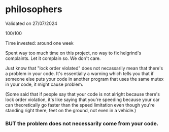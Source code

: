 # philosophers

Validated on 27/07/2024

100/100

Time invested: around one week

Spent way too much time on this project, no way to fix helgrind's complaints. Let it complain so. We don't care.

Just know that "lock order violated" does not necassarily mean that there's a problem in your code. It's essentially a warning which tells you that if someone else puts your code in another program that uses the same mutex in your code, it might cause problem. 

(Some said that if people say that your code is not alright because there's lock order violation, it's like saying that you're speeding because your car can theoretically go faster than the speed limitation even though you're standing right there, feet on the ground, not even in a vehicle.)

### BUT the problem does not necessarily come from your code. ###
